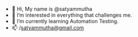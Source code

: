 - 👋 Hi, My name is @satyammutha
- 👀 I’m interested in everything that challenges me.
- 🌱 I’m currently learning Automation Testing.
- 📫 /satyammutha@gmail.com

<!---
satyammutha/satyammutha is a ✨ special ✨ repository because its `README.md` (this file) appears on your GitHub profile.
You can click the Preview link to take a look at your changes.
--->
